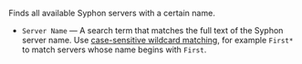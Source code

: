 Finds all available Syphon servers with a certain name.

   - `Server Name` — A search term that matches the full text of the Syphon server name.  Use [case-sensitive wildcard matching](vuo-nodeset://vuo.text), for example `First*` to match servers whose name begins with `First`.

